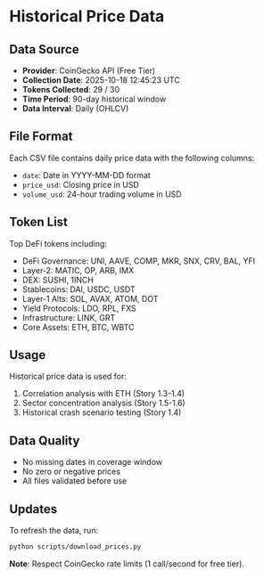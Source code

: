# Historical Price Data

## Data Source
- **Provider**: CoinGecko API (Free Tier)
- **Collection Date**: 2025-10-18 12:45:23 UTC
- **Tokens Collected**: 29 / 30
- **Time Period**: 90-day historical window
- **Data Interval**: Daily (OHLCV)

## File Format
Each CSV file contains daily price data with the following columns:
- `date`: Date in YYYY-MM-DD format
- `price_usd`: Closing price in USD
- `volume_usd`: 24-hour trading volume in USD

## Token List
Top DeFi tokens including:
- DeFi Governance: UNI, AAVE, COMP, MKR, SNX, CRV, BAL, YFI
- Layer-2: MATIC, OP, ARB, IMX
- DEX: SUSHI, 1INCH
- Stablecoins: DAI, USDC, USDT
- Layer-1 Alts: SOL, AVAX, ATOM, DOT
- Yield Protocols: LDO, RPL, FXS
- Infrastructure: LINK, GRT
- Core Assets: ETH, BTC, WBTC

## Usage
Historical price data is used for:
1. Correlation analysis with ETH (Story 1.3-1.4)
2. Sector concentration analysis (Story 1.5-1.6)
3. Historical crash scenario testing (Story 1.4)

## Data Quality
- No missing dates in coverage window
- No zero or negative prices
- All files validated before use

## Updates
To refresh the data, run:
```bash
python scripts/download_prices.py
```

**Note**: Respect CoinGecko rate limits (1 call/second for free tier).
